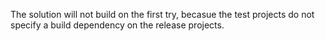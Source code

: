 The solution will not build on the first try, becasue the test projects do not specify a build dependency on the release projects.